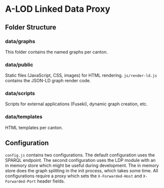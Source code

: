 # A-LOD Linked Data Proxy

## Folder Structure

### data/graphs

This folder contains the named graphs per canton.

### data/public

Static files (JavaScript, CSS, images) for HTML rendering. `js/render-ld.js` contains the JSON-LD graph render code.


### data/scripts

Scripts for external applications (Fuseki), dynamic graph creation, etc.

### data/templates

HTML templates per canton.

## Configuration

`config.js` contains two configurations. The default configuration uses the SPARQL endpoint. The second configuration
uses the LDP module with an in memory store which might be useful during development. The in memory store does the graph
splitting in the init process, which takes some time. All configurations require a proxy which sets the
`X-Forwarded-Host` and `X-Forwarded-Port` header fields.